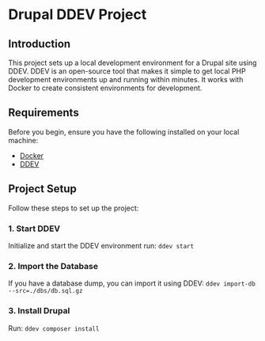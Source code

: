 # Drupal DDEV Project

## Introduction

This project sets up a local development environment for a Drupal site using DDEV. DDEV is an open-source tool that makes it simple to get local PHP development environments up and running within minutes. It works with Docker to create consistent environments for development.

## Requirements

Before you begin, ensure you have the following installed on your local machine:

- [Docker](https://www.docker.com/get-started)
- [DDEV](https://ddev.readthedocs.io/en/stable/#installation)

## Project Setup

Follow these steps to set up the project:

### 1. Start DDEV
Initialize and start the DDEV environment run:
`ddev start`

### 2. Import the Database
If you have a database dump, you can import it using DDEV: `ddev import-db --src=./dbs/db.sql.gz
`

### 3. Install Drupal
Run: `ddev composer install`